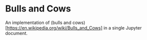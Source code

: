 # Bulls and Cows

An implementation of (bulls and cows)[https://en.wikipedia.org/wiki/Bulls_and_Cows] in a single Jupyter document.
